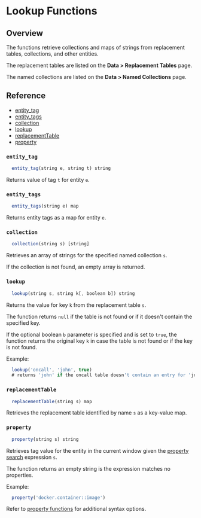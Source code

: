# Lookup Functions

## Overview

The functions retrieve collections and maps of strings from replacement tables, collections, and other entities.

The replacement tables are listed on the **Data > Replacement Tables** page.

The named collections are listed on the **Data > Named Collections** page.

## Reference

* [entity_tag](#entity_tag)
* [entity_tags](#entity_tags)
* [collection](#collection)
* [lookup](#lookup)
* [replacementTable](#replacementtable)
* [property](#property)

### `entity_tag`

```javascript
  entity_tag(string e, string t) string
```

Returns value of tag `t` for entity `e`.

### `entity_tags`

```javascript
  entity_tags(string e) map
```
Returns entity tags as a map for entity `e`.

### `collection`

```javascript
  collection(string s) [string]
```

Retrieves an array of strings for the specified named collection `s`. 

If the collection is not found, an empty array is returned.

### `lookup`

```javascript
  lookup(string s, string k[, boolean b]) string
```

Returns the value for key `k` from the replacement table `s`. 

The function returns `null` if the table is not found or if it doesn't contain the specified key.

If the optional boolean `b` parameter is specified and is set to `true`, the function returns the original key `k` in case the table is not found or if the key is not found.

Example:

```javascript
  lookup('oncall', 'john', true)
  # returns 'john' if the oncall table doesn't contain an entry for 'john'
```

### `replacementTable`

```javascript
  replacementTable(string s) map
```

Retrieves the replacement table identified by name `s` as a key-value map.

### `property`

```javascript
  property(string s) string
```

Retrieves tag value for the entity in the current window given the [property search](property-search.md) expression `s`.

The function returns an empty string is the expression matches no properties.

Example:

```javascript
  property('docker.container::image')
```

Refer to [property functions](functions-property.md#property) for additional syntax options.

